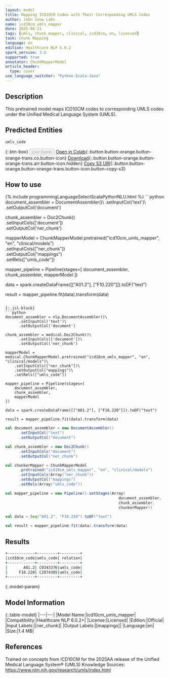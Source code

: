 ```yaml
---
layout: model
title: Mapping ICD10CM Codes with Their Corresponding UMLS Codes
author: John Snow Labs
name: icd10cm_umls_mapper
date: 2025-06-21
tags: [umls, chunk_mapper, clinical, icd10cm, en, licensed]
task: Chunk Mapping
language: en
edition: Healthcare NLP 6.0.2
spark_version: 3.0
supported: true
annotator: ChunkMapperModel
article_header:
  type: cover
use_language_switcher: "Python-Scala-Java"
---
```


## Description

This pretrained model maps ICD10CM codes to corresponding UMLS codes under the Unified Medical Language System (UMLS).

## Predicted Entities

`umls_code`

{:.btn-box}
<button class="button button-orange" disabled>Live Demo</button>
[Open in Colab](https://colab.research.google.com/github/JohnSnowLabs/spark-nlp-workshop/blob/master/healthcare-nlp/06.0.Chunk_Mapping.ipynb){:.button.button-orange.button-orange-trans.co.button-icon}
[Download](https://s3.amazonaws.com/auxdata.johnsnowlabs.com/clinical/models/icd10cm_umls_mapper_en_6.0.2_3.0_1750541403148.zip){:.button.button-orange.button-orange-trans.arr.button-icon.hidden}
[Copy S3 URI](s3://auxdata.johnsnowlabs.com/clinical/models/icd10cm_umls_mapper_en_6.0.2_3.0_1750541403148.zip){:.button.button-orange.button-orange-trans.button-icon.button-copy-s3}

## How to use



<div class="tabs-box" markdown="1">
{% include programmingLanguageSelectScalaPythonNLU.html %}
```python
document_assembler = DocumentAssembler()\
      .setInputCol('text')\
      .setOutputCol('document')

chunk_assembler = Doc2Chunk()\
      .setInputCols(['document'])\
      .setOutputCol('ner_chunk')

mapperModel = ChunkMapperModel.pretrained("icd10cm_umls_mapper", "en", "clinical/models")\
    .setInputCols(["ner_chunk"])\
    .setOutputCol("mappings")\
    .setRels(["umls_code"])

mapper_pipeline = Pipeline(stages=[
    document_assembler,
    chunk_assembler,
    mapperModel
])

data = spark.createDataFrame([["A01.2"], ["F10.220"]]).toDF("text")

result = mapper_pipeline.fit(data).transform(data)
```

{:.jsl-block}
```python
document_assembler = nlp.DocumentAssembler()\
      .setInputCol('text')\
      .setOutputCol('document')

chunk_assembler = medical.Doc2Chunk()\
      .setInputCols(['document'])\
      .setOutputCol('ner_chunk')

mapperModel = medical.ChunkMapperModel.pretrained("icd10cm_umls_mapper", "en", "clinical/models")\
    .setInputCols(["ner_chunk"])\
    .setOutputCol("mappings")\
    .setRels(["umls_code"])

mapper_pipeline = Pipeline(stages=[
    document_assembler,
    chunk_assembler,
    mapperModel
])

data = spark.createDataFrame([["A01.2"], ["F10.220"]]).toDF("text")

result = mapper_pipeline.fit(data).transform(data)
```
```scala
val document_assembler = new DocumentAssembler()
      .setInputCol("text")
      .setOutputCol("document")

val chunk_assembler = new Doc2Chunk()
      .setInputCols("document")
      .setOutputCol("ner_chunk")

val chunkerMapper = ChunkMapperModel
      .pretrained("icd10cm_umls_mapper", "en", "clinical/models")
      .setInputCols(Array("ner_chunk"))
      .setOutputCol("mappings")
      .setRels(Array("umls_code"))

val mapper_pipeline = new Pipeline().setStages(Array(
                                                  document_assembler,
                                                  chunk_assembler,
                                                  chunkerMapper))

val data = Seq("A01.2", "F10.220").toDF("text")

val result = mapper_pipeline.fit(data).transform(data)
```
</div>

## Results

```bash
+------------+---------+---------+
|icd10cm_code|umls_code| relation|
+------------+---------+---------+
|       A01.2| C0343376|umls_code|
|     F10.220| C2874385|umls_code|
+------------+---------+---------+
```

{:.model-param}
## Model Information

{:.table-model}
|---|---|
|Model Name:|icd10cm_umls_mapper|
|Compatibility:|Healthcare NLP 6.0.2+|
|License:|Licensed|
|Edition:|Official|
|Input Labels:|[ner_chunk]|
|Output Labels:|[mappings]|
|Language:|en|
|Size:|1.4 MB|

## References

Trained on concepts from ICD10CM for the 2025AA release of the Unified Medical Language System® (UMLS) Knowledge Sources: https://www.nlm.nih.gov/research/umls/index.html